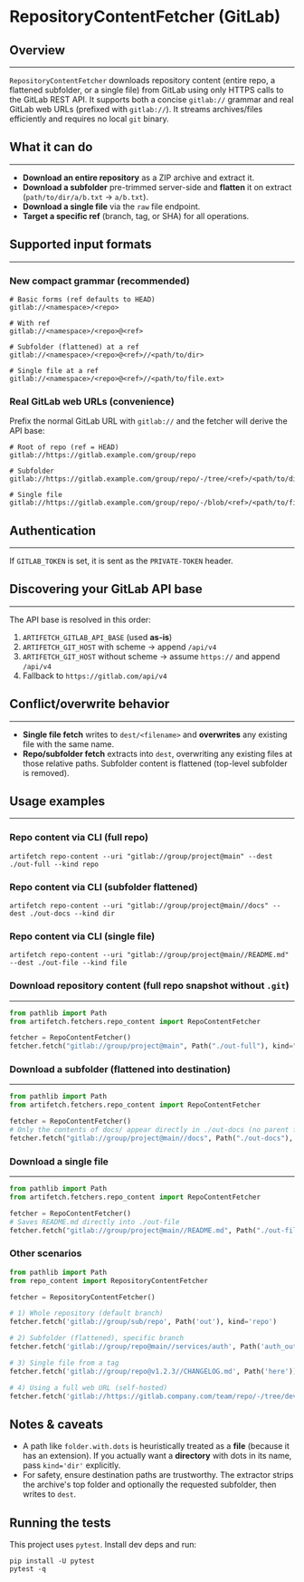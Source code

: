 RepositoryContentFetcher (GitLab) 
================================================

## Overview
--------
`RepositoryContentFetcher` downloads repository content (entire repo, a
flattened subfolder, or a single file) from GitLab using only HTTPS calls to the
GitLab REST API. It supports both a concise `gitlab://` grammar and real GitLab
web URLs (prefixed with `gitlab://`). It streams archives/files efficiently and
requires no local `git` binary.

## What it can do
--------------
- **Download an entire repository** as a ZIP archive and extract it.
- **Download a subfolder** pre-trimmed server-side and **flatten** it on extract
  (`path/to/dir/a/b.txt` → `a/b.txt`).
- **Download a single file** via the `raw` file endpoint.
- **Target a specific ref** (branch, tag, or SHA) for all operations.


## Supported input formats
-----------------------
### New compact grammar (recommended)
```
# Basic forms (ref defaults to HEAD)
gitlab://<namespace>/<repo>

# With ref
gitlab://<namespace>/<repo>@<ref>

# Subfolder (flattened) at a ref
gitlab://<namespace>/<repo>@<ref>//<path/to/dir>

# Single file at a ref
gitlab://<namespace>/<repo>@<ref>//<path/to/file.ext>
```

### Real GitLab web URLs (convenience)
Prefix the normal GitLab URL with `gitlab://` and the fetcher will derive the API base:
```
# Root of repo (ref = HEAD)
gitlab://https://gitlab.example.com/group/repo

# Subfolder
gitlab://https://gitlab.example.com/group/repo/-/tree/<ref>/<path/to/dir>

# Single file
gitlab://https://gitlab.example.com/group/repo/-/blob/<ref>/<path/to/file.ext>
```

## Authentication
--------------
If `GITLAB_TOKEN` is set, it is sent as the `PRIVATE-TOKEN` header.

## Discovering your GitLab API base
--------------------------------
The API base is resolved in this order:
1. `ARTIFETCH_GITLAB_API_BASE` (used **as-is**)
2. `ARTIFETCH_GIT_HOST` with scheme → append `/api/v4`
3. `ARTIFETCH_GIT_HOST` without scheme → assume `https://` and append `/api/v4`
4. Fallback to `https://gitlab.com/api/v4`

## Conflict/overwrite behavior
---------------------------
- **Single file fetch** writes to `dest/<filename>` and **overwrites** any existing
  file with the same name.
- **Repo/subfolder fetch** extracts into `dest`, overwriting any existing files at
  those relative paths. Subfolder content is flattened (top-level subfolder is
  removed).

## Usage examples
--------------

### Repo content via CLI (full repo)
```
artifetch repo-content --uri "gitlab://group/project@main" --dest ./out-full --kind repo
```

### Repo content via CLI (subfolder flattened)
```
artifetch repo-content --uri "gitlab://group/project@main//docs" --dest ./out-docs --kind dir
```

### Repo content via CLI (single file)
```
artifetch repo-content --uri "gitlab://group/project@main//README.md" --dest ./out-file --kind file
```

### Download repository content (full repo snapshot without `.git`)
------------------------------------------------------------------
```python
from pathlib import Path
from artifetch.fetchers.repo_content import RepoContentFetcher

fetcher = RepoContentFetcher()
fetcher.fetch("gitlab://group/project@main", Path("./out-full"), kind="repo")
```

### Download a subfolder (flattened into destination)
----------------------------------------------------
```python
from pathlib import Path
from artifetch.fetchers.repo_content import RepoContentFetcher

fetcher = RepoContentFetcher()
# Only the contents of docs/ appear directly in ./out-docs (no parent folders)
fetcher.fetch("gitlab://group/project@main//docs", Path("./out-docs"), kind="dir")
```

### Download a single file
-------------------------
```python
from pathlib import Path
from artifetch.fetchers.repo_content import RepoContentFetcher

fetcher = RepoContentFetcher()
# Saves README.md directly into ./out-file
fetcher.fetch("gitlab://group/project@main//README.md", Path("./out-file"), kind="file")
```

### Other scenarios

```python
from pathlib import Path
from repo_content import RepositoryContentFetcher

fetcher = RepositoryContentFetcher()

# 1) Whole repository (default branch)
fetcher.fetch('gitlab://group/sub/repo', Path('out'), kind='repo')

# 2) Subfolder (flattened), specific branch
fetcher.fetch('gitlab://group/repo@main//services/auth', Path('auth_out'), kind='dir')

# 3) Single file from a tag
fetcher.fetch('gitlab://group/repo@v1.2.3//CHANGELOG.md', Path('here'))

# 4) Using a full web URL (self-hosted)
fetcher.fetch('gitlab://https://gitlab.company.com/team/repo/-/tree/dev/tools', Path('tools'))
```

Notes & caveats
---------------
- A path like `folder.with.dots` is heuristically treated as a **file** (because it
  has an extension). If you actually want a **directory** with dots in its name,
  pass `kind='dir'` explicitly.
- For safety, ensure destination paths are trustworthy. The extractor strips the
  archive's top folder and optionally the requested subfolder, then writes to `dest`.

Running the tests
-----------------
This project uses `pytest`. Install dev deps and run:
```
pip install -U pytest
pytest -q
```

